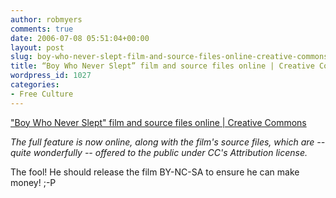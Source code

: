 ```yaml
---
author: robmyers
comments: true
date: 2006-07-08 05:51:04+00:00
layout: post
slug: boy-who-never-slept-film-and-source-files-online-creative-commons
title: “Boy Who Never Slept” film and source files online | Creative Commons
wordpress_id: 1027
categories:
- Free Culture
---
```


["Boy Who Never Slept" film and source files online | Creative Commons](http://creativecommons.org/weblog/entry/5964)  
  
_The full feature is now online, along with the film's source files, which are -- quite wonderfully -- offered to the public under CC's Attribution license._  
  
The fool! He should release the film BY-NC-SA to ensure he can make money! ;-P  


